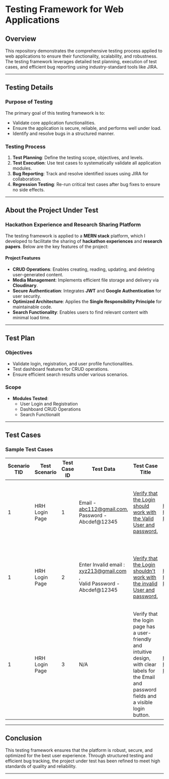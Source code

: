 # **Testing Framework for Web Applications**

## **Overview**

This repository demonstrates the comprehensive testing process applied to web applications to ensure their functionality, scalability, and robustness. The testing framework leverages detailed test planning, execution of test cases, and efficient bug reporting using industry-standard tools like JIRA.

---

## **Testing Details**

### **Purpose of Testing**
The primary goal of this testing framework is to:
- Validate core application functionalities.
- Ensure the application is secure, reliable, and performs well under load.
- Identify and resolve bugs in a structured manner.

### **Testing Process**
1. **Test Planning**: Define the testing scope, objectives, and levels.
2. **Test Execution**: Use test cases to systematically validate all application modules.
3. **Bug Reporting**: Track and resolve identified issues using JIRA for collaboration.
4. **Regression Testing**: Re-run critical test cases after bug fixes to ensure no side effects.

---

## **About the Project Under Test**

### **Hackathon Experience and Research Sharing Platform**
The testing framework is applied to a **MERN stack** platform, which I developed to facilitate the sharing of **hackathon experiences** and **research papers**. Below are the key features of the project:

#### **Project Features**
- **CRUD Operations**: Enables creating, reading, updating, and deleting user-generated content.
- **Media Management**: Implements efficient file storage and delivery via **Cloudinary**.
- **Secure Authentication**: Integrates **JWT** and **Google Authentication** for user security.
- **Optimized Architecture**: Applies the **Single Responsibility Principle** for maintainable code.
- **Search Functionality**: Enables users to find relevant content with minimal load time.

---

## **Test Plan**

### **Objectives**
- Validate login, registration, and user profile functionalities.
- Test dashboard features for CRUD operations.
- Ensure efficient search results under various scenarios.

### **Scope**
- **Modules Tested**:
  - User Login and Registration
  - Dashboard CRUD Operations
  - Search Functionalit

---

## **Test Cases**

### **Sample Test Cases**

| Scenario TID | Test Scenario         | Test Case ID | Test Data                                                                                         | Test Case Title                                                                                                                                                 | Pre Condition                                                                                                                           | Steps to Execute                                                                                                                                                                                                                                                                                               | Expected Result                                                                             | Actual Result                                                                               | Status | Executed QA Name | Misc (Comments) | Priority | Is Automated | 
| ------------ | --------------------- | ------------ | ------------------------------------------------------------------------------------------------- | --------------------------------------------------------------------------------------------------------------------------------------------------------------- | --------------------------------------------------------------------------------------------------------------------------------------- | -------------------------------------------------------------------------------------------------------------------------------------------------------------------------------------------------------------------------------------------------------------------------------------------------------------- | ------------------------------------------------------------------------------------------- | ------------------------------------------------------------------------------------------- | ------ | ---------------- | --------------- | -------- | ------------ | 
| 1            | HRH Login Page        | 1            | Email - abc112@gmail.com, Password - Abcdef@12345                                                 | [Verify that the Login should work with the Valid User and password.](https://hackathon-research-hub.vercel.app/)                                               | [hackathon-research-hub.vercel.app/auth/login Login Page is loaded.](https://hackathon-research-hub.vercel.app/auth/login)              | [1\. Navigate to the Application hackathon-research-hub.vercel.app/ 2. Enter Email "abc112@gmail.com" and Password "Abcdef@12345".<br>3\. Click on the Login button](https://hackathon-research-hub.vercel.app/auth/login)                                                                                     | Login should work with valid CREDENTIALS                                                    | Login is working with Valid CREDENTIALS                                                     | Pass   | Yashraj          |                 | P0       | No           |  
| 1            | HRH Login Page        | 2            | Enter Invalid email : xyz213@gmail.com ,<br>Valid Password - Abcdef@12345                         | [Verify that the Login shouldn't work with the invalid User and password.](https://hackathon-research-hub.vercel.app/)                                          | [hackathon-research-hub.vercel.app/auth/login Login Page is loaded.](https://hackathon-research-hub.vercel.app/auth/login)              | [1\. Navigate to the Application hackathon-research-hub.vercel.app/ 2. Enter Email "xyz213@gmail.com" and Password "Abcdef@12345".<br>3\. Click on the Login button](https://hackathon-research-hub.vercel.app/auth/login)                                                                                     | Login should NOT work with invalid CREDENTIALS                                              | Login is not working with Invalid CREDENTIALS                                               | Pass   | Yashraj          |                 | P0       | No           |
| 1            | HRH Login Page        | 3            | N/A                                                                                               | Verify that the login page has a user-friendly and intuitive design, with clear labels for the Email and password fields and a visible login button.            | [hackathon-research-hub.vercel.app/ Page is loaded.](https://hackathon-research-hub.vercel.app/)                                        | [1\. Navigate to the Application hackathon-research-hub.vercel.app/ 2. Observe the design elements of the login page including labels and button visibility.](https://hackathon-research-hub.vercel.app/auth/login)                                                                                            | Login page should be user-friendly with clear labels and visible buttons.                   | Login page is user-friendly with clear labels and visible buttons.                          | Pass   | Yashraj          |                 | P1       | No           | 

---

## **Conclusion**

This testing framework ensures that the platform is robust, secure, and optimized for the best user experience. Through structured testing and efficient bug tracking, the project under test has been refined to meet high standards of quality and reliability.

---
